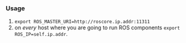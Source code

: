 ### Usage
1. ```export ROS_MASTER_URI=http://roscore.ip.addr:11311```
1. on _every_ host where you are going to run ROS components ```export ROS_IP=self.ip.addr```.
